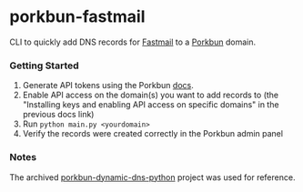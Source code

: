 # porkbun-fastmail

CLI to quickly add DNS records for [Fastmail](https://fastmail.com) to a [Porkbun](https://porkbun.com) domain.

### Getting Started
1. Generate API tokens using the Porkbun [docs](https://kb.porkbun.com/article/190-getting-started-with-the-porkbun-api).
2. Enable API access on the domain(s) you want to add records to (the "Installing keys and enabling API access on specific domains" in the previous docs link)
3. Run `python main.py <yourdomain>`
4. Verify the records were created correctly in the Porkbun admin panel

### Notes
The archived [porkbun-dynamic-dns-python](https://github.com/porkbundomains/porkbun-dynamic-dns-python/) project was used for reference.
